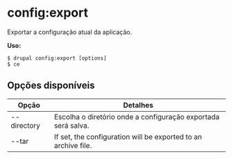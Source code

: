 # config:export
Exportar a configuração atual da aplicação.

**Uso:**
```
$ drupal config:export [options] 
$ ce  
```

## Opções disponíveis
Opção | Detalhes
-------|-------------
--directory | Escolha o diretório onde a configuração exportada será salva.
--tar | If set, the configuration will be exported to an archive file.

